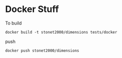 # Docker Stuff


To build

```
docker build -t stonet2000/dimensions tests/docker
```

push
```
docker push stonet2000/dimensions      
```